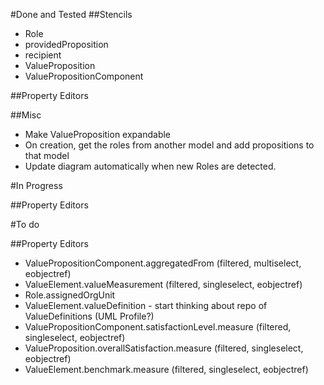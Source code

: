 #Done and Tested
##Stencils
 - Role
 - providedProposition
 - recipient
 - ValueProposition
 - ValuePropositionComponent

##Property Editors

##Misc
 - Make ValueProposition expandable 
 - On creation, get the roles from another model and add propositions to that model
 - Update diagram automatically when new Roles are detected.

#In Progress

##Property Editors

#To do

##Property Editors
 - ValuePropositionComponent.aggregatedFrom (filtered, multiselect, eobjectref)
 - ValueElement.valueMeasurement (filtered, singleselect, eobjectref)
 - Role.assignedOrgUnit
 - ValueElement.valueDefinition - start thinking about repo of ValueDefinitions (UML Profile?)
 - ValuePropositionComponent.satisfactionLevel.measure (filtered, singleselect, eobjectref)
 - ValueProposition.overallSatisfaction.measure (filtered, singleselect, eobjectref)
 - ValueElement.benchmark.measure (filtered, singleselect, eobjectref)
 


